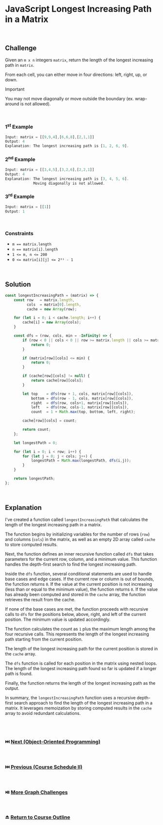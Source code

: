 # JavaScript Longest Increasing Path in a Matrix
<br/>

## Challenge
Given an `m x n` integers `matrix`, return the length of the longest increasing path in `matrix`.

From each cell, you can either move in four directions: left, right, up, or down.

> [!IMPORTANT]
> You may not move diagonally or move outside the boundary (ex. wrap-around is not allowed).

<br/>

### 1<sup>st</sup> Example

```JavaScript
Input: matrix = [[9,9,4],[6,6,8],[2,1,1]]
Output: 4
Explanation: The longest increasing path is [1, 2, 6, 9].
```

### 2<sup>nd</sup> Example

```JavaScript
Input: matrix = [[3,4,5],[3,2,6],[2,2,1]]
Output: 4
Explanation: The longest increasing path is [3, 4, 5, 6]. 
             Moving diagonally is not allowed.
```

### 3<sup>rd</sup> Example

```JavaScript
Input: matrix = [[1]]
Output: 1
```

<br/>

### Constraints

- `m == matrix.length`
- `n == matrix[i].length`
- `1 <= m, n <= 200`
- `0 <= matrix[i][j] <= 2³¹ - 1`

<br/>

## Solution

```JavaScript
const longestIncreasingPath = (matrix) => {
    const row   = matrix.length,
          cols  = matrix[0].length,
          cache = new Array(row);

    for (let i = 0; i < cache.length; i++) {
        cache[i] = new Array(cols);
    }

    const dfs = (row, cols, min = -Infinity) => {
        if (row < 0 || cols < 0 || row >= matrix.length || cols >= matrix[row].length) {
            return 0;
        }

        if (matrix[row][cols] <= min) {
            return 0;
        }

        if (cache[row][cols] != null) {
            return cache[row][cols];
        }

        let top    = dfs(row + 1, cols, matrix[row][cols]),
            bottom = dfs(row - 1, cols, matrix[row][cols]),
            right  = dfs(row, cols+1, matrix[row][cols]),
            left   = dfs(row, cols-1, matrix[row][cols]),
            count  = 1 + Math.max(top, bottom, left, right);

        cache[row][cols] = count;

        return count;
    };

    let longestPath = 0;

    for (let i = 0; i < row; i++) {
        for (let j = 0; j < cols; j++) {
            longestPath = Math.max(longestPath, dfs(i,j));
        }
    }

    return longestPath;
};
```

<br/>

## Explanation

I've created a function called `longestIncreasingPath` that calculates the length of the longest increasing path in a matrix.
<br/>

The function begins by initializing variables for the number of rows (`row`) and columns (`cols`) in the matrix, as well as an empty 2D array called `cache` to store computed results.
<br/>

Next, the function defines an inner recursive function called `dfs` that takes parameters for the current row, column, and a minimum value. This function handles the depth-first search to find the longest increasing path.
<br/>

Inside the `dfs` function, several conditional statements are used to handle base cases and edge cases. If the current row or column is out of bounds, the function returns `0`. If the value at the current position is not increasing (less than or equal to the minimum value), the function returns `0`. If the value has already been computed and stored in the `cache` array, the function retrieves the result from the cache.
<br/>

If none of the base cases are met, the function proceeds with recursive calls to `dfs` for the positions below, above, right, and left of the current position. The minimum value is updated accordingly.
<br/>

The function calculates the count as `1` plus the maximum length among the four recursive calls. This represents the length of the longest increasing path starting from the current position.
<br/>

The length of the longest increasing path for the current position is stored in the `cache` array.
<br/>

The `dfs` function is called for each position in the matrix using nested loops. The length of the longest increasing path found so far is updated if a longer path is found.
<br/>

Finally, the function returns the length of the longest increasing path as the output.
<br/>

In summary, the `longestIncreasingPath` function uses a recursive depth-first search approach to find the length of the longest increasing path in a matrix. It leverages memoization by storing computed results in the `cache` array to avoid redundant calculations.
<br/>
<br/>
<br/>
<br/>

### :next_track_button: [Next (Object-Oriented Programming)][Next]
<br/>

### :previous_track_button: [Previous (Course Schedule II)][Previous]
<br/>

### :play_or_pause_button: [More Graph Challenges][More]
<br/>

### :eject_button: [Return to Course Outline][Return]
<br/>

[Next]: https://github.com/Superklok/ProgrammingPrinciples/blob/main/ObjectOrientedProgramming.md
[Previous]: https://github.com/Superklok/JavaScriptGraphs/blob/main/JavaScriptCourseScheduleII.md
[More]: https://github.com/Superklok/JavaScriptGraphs
[Return]: https://github.com/Superklok/LearnJavaScript